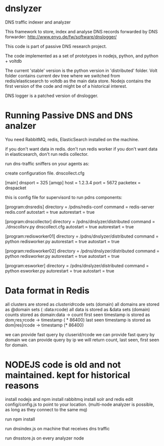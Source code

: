 dnslyzer
========

DNS traffic indexer and analyzer


This framework to store, index and analyse DNS records forwarded by DNS forwarder:
http://www.enyo.de/fw/software/dnslogger/

This code is part of passive DNS research project.

The code implemented as a set of prototypes in nodejs, python, and  python + voltdb

The current 'stable' version is the python version in 'distributed' folder. Volt folder contains current dev tree
where we switched from redis/elasticsearch to voltdb as the main data store. Nodejs contains the first version of the code and might be of 
a historical interest.

DNS logger is a patched version of dnslogger.

Running Passive DNS and DNS analzer
===================================
You need RabbitMQ, redis, ElasticSearch installed on the machine.

if you don't want data in redis. don't run redis worker
if you don't want data in elasticsearch, don't run redis collector.

run dns-traffic sniffers on your agents as:

create configuration file. dnscollect.cfg

 [main]
 dnsport = 325
 [amqp]
 host = 1.2.3.4
 port = 5672
 packetex = dnspacket

this is config file for supervisord to run pdns components:

[program:dnsredis]
directory = /pdns/redis-conf
command = redis-server redis.conf
autostart = true
autorestart = true

[program:dnscollector]
directory = /pdns/dnslyzer/distributed
command = ./dnscollsrv.py dnscollect.cfg
autostart = true
autorestart = true



[program:redisworker01]
directory = /pdns/dnslyzer/distributed
command = python redisworker.py
autorestart = true
autostart = true


[program:redisworker02]
directory = /pdns/dnslyzer/distributed
command = python redisworker.py
autorestart = true
autostart = true



[program:esworker]
directory = /pdns/dnslyzer/distributed
command = python esworker.py
autorestart = true
autostart = true

Data format in Redis
====================

all clusters are stored as $clusterid$rcode sets (domain)
all domains are stored as @domain sets (  <type>:data:rcode)
all data is stored as &data sets (domain)
counts stored as domain:data -> count
first seen timestamp is stored  as dom;res;rcode -> timestamp ( * 86400)
last seen timestamp is stored as dom|res|rcode -> timestamp (* 86400)


we can provide fast query by cluserid/rcode
we can provide fast query by domain
we can provide query by ip
we will return count, last seen, first seen for domain.



NODEJS code is old and not maintained. kept for historical reasons
=================


install nodejs and npm
install rabbitmq
install solr and redis
edit config/config.js to point to your location. (multi-node analyzer is possible, as long as they connect to the same mq)

run npm install

run dnsindex.js on machine that receives dns traffic

run dnsstore.js on every analyzer node

